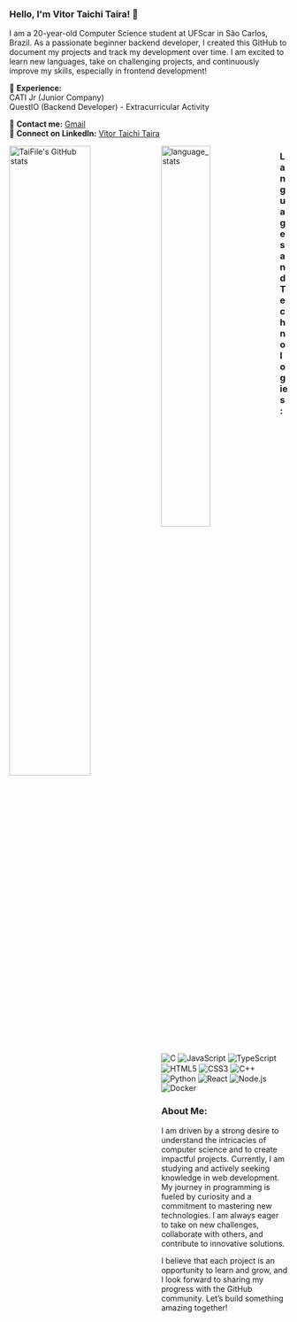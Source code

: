 ### Hello, I'm Vitor Taichi Taira! 🌟

I am a 20-year-old Computer Science student at UFScar in São Carlos, Brazil. As a passionate beginner backend developer, I created this GitHub to document my projects and track my development over time. I am excited to learn new languages, take on challenging projects, and continuously improve my skills, especially in frontend development!

🔹 **Experience:**  
CATI Jr (Junior Company)  
QuestIO (Backend Developer) - Extracurricular Activity

📧 **Contact me:** [Gmail](mailto:your-email@gmail.com)  
🔗 **Connect on LinkedIn:** [Vitor Taichi Taira](https://www.linkedin.com/in/vitor-taichi-taira-02416b259/)

<div>
  <img alt="TaiFile's GitHub stats" align="left" width="54%" src="https://github-readme-stats.vercel.app/api?username=TaiFile&show_icons=true&theme=dark" />
  <img alt="language_stats" align="left" width="42%" src="https://github-readme-stats.vercel.app/api/top-langs/?username=TaiFile&layout=compact&theme=dark&exclude_repo=EnemDataset&hide=HLSL,CSS,SHADERLAB" />
</div>



### Languages and Technologies:
<div style="display: inline_block"><br>
  <img align="center" alt="C" src="https://img.shields.io/badge/C-00599C?style=for-the-badge&logo=c&logoColor=white">
  <img align="center" alt="JavaScript" src="https://img.shields.io/badge/JavaScript-F7DF1E?style=for-the-badge&logo=javascript&logoColor=black">
  <img align="center" alt="TypeScript" src="https://img.shields.io/badge/TypeScript-007ACC?style=for-the-badge&logo=typescript&logoColor=white">
  <img align="center" alt="HTML5" src="https://img.shields.io/badge/HTML5-E34F26?style=for-the-badge&logo=html5&logoColor=white">
  <img align="center" alt="CSS3" src="https://img.shields.io/badge/CSS3-1572B6?style=for-the-badge&logo=css3&logoColor=white">
  <img align="center" alt="C++" src="https://img.shields.io/badge/C++-00599C?style=for-the-badge&logo=c%2B%2B&logoColor=white">
  <img align="center" alt="Python" src="https://img.shields.io/badge/Python-3776AB?style=for-the-badge&logo=python&logoColor=white">
  <img align="center" alt="React" src="https://img.shields.io/badge/React-61DAFB?style=for-the-badge&logo=react&logoColor=black">
  <img align="center" alt="Node.js" src="https://img.shields.io/badge/Node.js-339933?style=for-the-badge&logo=nodedotjs&logoColor=white">
  <img align="center" alt="Docker" src="https://img.shields.io/badge/Docker-2496ED?style=for-the-badge&logo=docker&logoColor=white">
</div>

### About Me:
I am driven by a strong desire to understand the intricacies of computer science and to create impactful projects. Currently, I am studying and actively seeking knowledge in web development. My journey in programming is fueled by curiosity and a commitment to mastering new technologies. I am always eager to take on new challenges, collaborate with others, and contribute to innovative solutions.

I believe that each project is an opportunity to learn and grow, and I look forward to sharing my progress with the GitHub community. Let’s build something amazing together!

